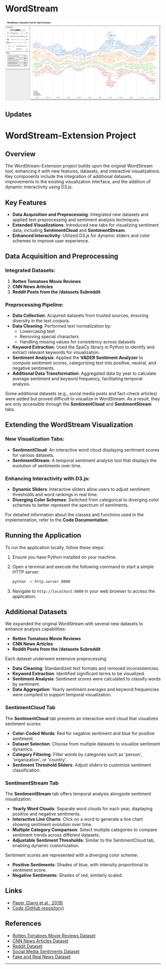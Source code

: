 # WordStream

[![WS](https://github.com/huyen-nguyen/WordStream/blob/master/images/Huffington.png)](https://www.youtube.com/watch?v=DwaDMPhi2Ec "Everything Is AWESOME")

## Updates

# WordStream-Extension Project

## Overview
The WordStream-Extension project builds upon the original WordStream tool, enhancing it with new features, datasets, and interactive visualizations. Key components include the integration of additional datasets, improvements to the existing visualization interface, and the addition of dynamic interactivity using D3.js.

## Key Features
- **Data Acquisition and Preprocessing**: Integrated new datasets and applied text preprocessing and sentiment analysis techniques.
- **Extended Visualizations**: Introduced new tabs for visualizing sentiment data, including **SentimentCloud** and **SentimentStream**.
- **Enhanced Interactivity**: Utilized D3.js for dynamic sliders and color schemes to improve user experience.
  
## Data Acquisition and Preprocessing

### Integrated Datasets:
1. **Rotten Tomatoes Movie Reviews**
2. **CNN News Articles**
3. **Reddit Posts from the /datasets Subreddit**

### Preprocessing Pipeline:
- **Data Collection**: Acquired datasets from trusted sources, ensuring diversity in the text corpora.
- **Data Cleaning**: Performed text normalization by:
  - Lowercasing text
  - Removing special characters
  - Handling missing values for consistency across datasets
- **Keyword Extraction**: Used the SpaCy library in Python to identify and extract relevant keywords for visualization.
- **Sentiment Analysis**: Applied the **VADER Sentiment Analyzer** to compute sentiment scores, categorizing text into positive, neutral, and negative sentiments.
- **Additional Data Transformation**: Aggregated data by year to calculate average sentiment and keyword frequency, facilitating temporal analysis.

Some additional datasets (e.g., social media posts and fact-check articles) were added but proved difficult to visualize in WordStream. As a result, they are only accessible through the **SentimentCloud** and **SentimentStream** tabs.

## Extending the WordStream Visualization

### New Visualization Tabs:
- **SentimentCloud**: An interactive word cloud displaying sentiment scores for various datasets.
- **SentimentStream**: A temporal sentiment analysis tool that displays the evolution of sentiments over time.

### Enhancing Interactivity with D3.js:
- **Dynamic Sliders**: Interactive sliders allow users to adjust sentiment thresholds and word rankings in real time.
- **Diverging Color Schemes**: Switched from categorical to diverging color schemes to better represent the spectrum of sentiments.

For detailed information about the classes and functions used in the implementation, refer to the **Code Documentation**.

## Running the Application

To run the application locally, follow these steps:

1. Ensure you have Python installed on your machine.
2. Open a terminal and execute the following command to start a simple HTTP server:

   ```bash
   python -m http.server 8000
   ```

3. Navigate to `http://localhost:8000` in your web browser to access the application.

## Additional Datasets

We expanded the original WordStream with several new datasets to enhance analysis capabilities:

- **Rotten Tomatoes Movie Reviews**
- **CNN News Articles**
- **Reddit Posts from the /datasets Subreddit**

Each dataset underwent extensive preprocessing:
- **Data Cleaning**: Standardized text formats and removed inconsistencies.
- **Keyword Extraction**: Identified significant terms to be visualized.
- **Sentiment Analysis**: Sentiment scores were calculated to classify words by sentiment.
- **Data Aggregation**: Yearly sentiment averages and keyword frequencies were compiled to support temporal visualization.

### SentimentCloud Tab
The **SentimentCloud** tab presents an interactive word cloud that visualizes sentiment scores:
- **Color-Coded Words**: Red for negative sentiment and blue for positive sentiment.
- **Dataset Selection**: Choose from multiple datasets to visualize sentiment dynamics.
- **Category Filtering**: Filter words by categories such as 'person', 'organization', or 'country'.
- **Sentiment Threshold Sliders**: Adjust sliders to customize sentiment classification.

### SentimentStream Tab
The **SentimentStream** tab offers temporal analysis alongside sentiment visualization:
- **Yearly Word Clouds**: Separate word clouds for each year, displaying positive and negative sentiments.
- **Interactive Line Charts**: Click on a word to generate a line chart showing sentiment evolution over time.
- **Multiple Category Comparison**: Select multiple categories to compare sentiment trends across different datasets.
- **Adjustable Sentiment Thresholds**: Similar to the SentimentCloud tab, enabling dynamic customization.

Sentiment scores are represented with a diverging color scheme:
- **Positive Sentiments**: Shades of blue, with intensity proportional to sentiment score.
- **Negative Sentiments**: Shades of red, similarly scaled.

## Links
- [Paper (Dang et al., 2019)](link_to_paper)
- [Code (GitHub repository)](link_to_github)

## References
- [Rotten Tomatoes Movie Reviews Dataset](https://www.kaggle.com/datasets/stefanoleone992/rotten-tomatoes-movies-and-critic-reviews-dataset)
- [CNN News Articles Dataset](https://www.kaggle.com/datasets/hadasu92/cnn-articles-after-basic-cleaning)
- [Reddit Dataset](https://www.kaggle.com/datasets/pavellexyr/the-reddit-dataset-dataset)
- [Social Media Sentiments Dataset](https://www.kaggle.com/datasets/kashishparmar02/social-media-sentiments-analysis-dataset)
- [Fake and Real News Dataset](https://www.kaggle.com/datasets/clmentbisaillon/fake-and-real-news-dataset?resource=download)

---
